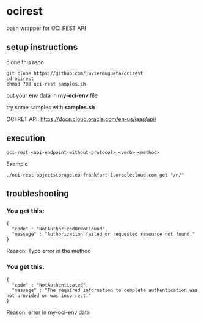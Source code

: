 # ocirest
bash wrapper for OCI REST API
## setup instructions
clone this repo<p>
```
git clone https://github.com/javiermugueta/ocirest
cd ocirest
chmod 700 oci-rest samples.sh
 ```
put your env data in <b>my-oci-env</b> file <p>
try some samples with <b>samples.sh</b><p>
OCI RET API: https://docs.cloud.oracle.com/en-us/iaas/api/<p>
## execution
```
oci-rest <api-endpoint-without-protocol> <verb> <method>
```
Example<p>
```
./oci-rest objectstorage.eu-frankfurt-1.oraclecloud.com get "/n/"
```
## troubleshooting
### You get this:
```
{
  "code" : "NotAuthorizedOrNotFound",
  "message" : "Authorization failed or requested resource not found."
}
```
Reason: Typo error in the method
### You get this:
```
{
  "code" : "NotAuthenticated",
  "message" : "The required information to complete authentication was not provided or was incorrect."
}
```
Reason: error in my-oci-env data
